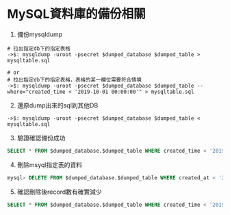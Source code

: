 # MySQL資料庫的備份相關
1. 備份mysqldump
```shell
# 拉出指定db下的指定表格
->$: mysqldump -uroot -psecret $dumped_database $dumped_table > mysqltable.sql

# or
# 拉出指定db下的指定表格，表格的某一欄位需要符合情境
->$: mysqldump -uroot -psecret $dumped_database $dumped_table --where="created_time < '2019-10-01 00:00:00'" > mysqltable.sql
```

2. 還原dump出來的sql到其他DB
```shell
->$: mysqldump -uroot -psecret $dumped_database $dumped_table < mysqltable.sql
```

3. 驗證確認備份成功
```sql
SELECT * FROM $dumped_database.$dumped_table WHERE created_time < '2019-10-01 00:00:00';
```

4. 刪除msyql指定表的資料
```sql
mysql> DELETE FROM $dumped_database.$dumped_table WHERE created_at < '2019-10-01 00:00:00';
```

5. 確認刪除後record數有確實減少
```sql
SELECT * FROM $dumped_database.$dumped_table WHERE created_time < '2019-10-01 00:00:00';
```
